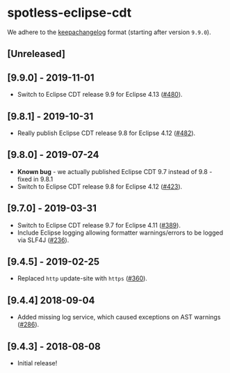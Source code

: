 # spotless-eclipse-cdt

We adhere to the [keepachangelog](https://keepachangelog.com/en/1.0.0/) format (starting after version `9.9.0`).

## [Unreleased]

## [9.9.0] - 2019-11-01
* Switch to Eclipse CDT release 9.9 for Eclipse 4.13 ([#480](https://github.com/diffplug/spotless/issues/480)).

## [9.8.1] - 2019-10-31
* Really publish Eclipse CDT release 9.8 for Eclipse 4.12 ([#482](https://github.com/diffplug/spotless/pull/482)).

## [9.8.0] - 2019-07-24
* **Known bug** - we actually published Eclipse CDT 9.7 instead of 9.8 - fixed in 9.8.1
* Switch to Eclipse CDT release 9.8 for Eclipse 4.12 ([#423](https://github.com/diffplug/spotless/pull/423)).

## [9.7.0] - 2019-03-31
* Switch to Eclipse CDT release 9.7 for Eclipse 4.11 ([#389](https://github.com/diffplug/spotless/pull/389)).
* Include Eclipse logging allowing formatter warnings/errors to be logged via SLF4J ([#236](https://github.com/diffplug/spotless/issues/236)).

## [9.4.5] - 2019-02-25
* Replaced `http` update-site with `https` ([#360](https://github.com/diffplug/spotless/issues/360)).

## [9.4.4] 2018-09-04
* Added missing log service, which caused exceptions on AST warnings ([#286](https://github.com/diffplug/spotless/pull/286)).

## [9.4.3] - 2018-08-08
* Initial release!
